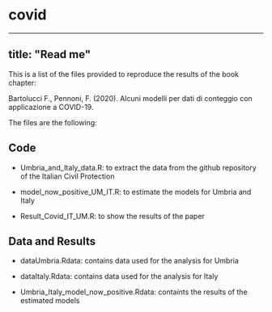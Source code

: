 # covid
---
title: "Read me"
---

This is a list of the files provided to reproduce the results of the book chapter:

Bartolucci F., Pennoni, F. (2020).
Alcuni modelli per dati di conteggio  con applicazione a COVID-19.

The files are the following:

## Code 

- Umbria_and_Italy_data.R: to extract the data from the github repository of the Italian Civil Protection

- model_now_positive_UM_IT.R: to estimate the models for Umbria and Italy

- Result_Covid_IT_UM.R: to show  the results of the paper

## Data and Results 

- dataUmbria.Rdata: contains data used for the analysis for Umbria

- dataItaly.Rdata: contains data used for the analysis for Italy

- Umbria_Italy_model_now_positive.Rdata: containts the results of the estimated models


